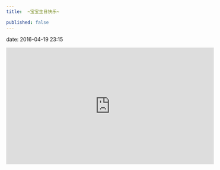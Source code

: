 ```yaml
---
title:  ~宝宝生日快乐~

published: false
---
```


date:   2016-04-19 23:15
<iframe width="560" height="315" src="http://player.youku.com/embed/XMTUxMzk1MDQwOA==" frameborder="0" allowfullscreen></iframe>

<div class="divider"></div>
